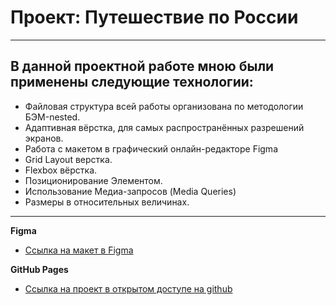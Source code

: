 # Проект: Путешествие по России
___
## В данной проектной работе мною были применены следующие технологии:
* Файловая структура всей работы организована по методологии БЭМ-nested.
* Адаптивная вёрстка, для самых распространённых разрешений экранов.
* Работа с макетом в графический онлайн-редакторе Figma
* Grid Layout верстка.
* Flexbox вёрстка.
* Позиционирование Элементом.
* Использование Медиа-запросов (Media Queries)
* Размеры в относительных величинах.
___

**Figma**

* [Ссылка на макет в Figma](https://www.figma.com/file/5S2WSbEFL6awjVWJ0NWL8Q/Sprint-3_-Russia-_-desktop-mobile?node-id=28503%3A0)

**GitHub Pages**

* [Ссылка на проект в открытом доступе на github](https://ali-b-y.github.io/russian-travel/)